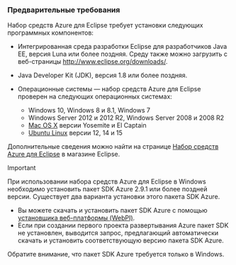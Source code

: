 ### Предварительные требования
Набор средств Azure для Eclipse требует установки следующих программных компонентов:

* Интегрированная среда разработки Eclipse для разработчиков Java EE, версия Luna или более поздняя. Среду также можно загрузить с веб-страницы <http://www.eclipse.org/downloads/>.
* Java Developer Kit (JDK), версия 1.8 или более поздняя.
* Операционные системы — набор средств Azure для Eclipse проверен на следующих операционных системах:
  
  * Windows 10, Windows 8 и 8.1, Windows 7
  * Windows Server 2012 и 2012 R2, Windows Server 2008 и 2008 R2
  * [Mac OS X](http://www.apple.com/osx) версии Yosemite и El Captain
  * [Ubuntu Linux](http://www.ubuntu.com) версии 12, 14 и 15

Дополнительные сведения можно найти на странице [Набор средств Azure для Eclipse](http://marketplace.eclipse.org/content/azure-toolkit-eclipse) в магазине Eclipse.

> [!IMPORTANT]
> При использовании набора средств Azure для Eclipse в Windows необходимо установить пакет SDK Azure 2.9.1 или более поздней версии. Существует два варианта установки этого пакета SDK Azure.
> 
> * Вы можете скачать и установить пакет SDK Azure с помощью [установщика веб-платформы (WebPI)](http://go.microsoft.com/fwlink/?LinkID=252838).
> * Если при создании первого проекта развертывания Azure пакет SDK не установлен, выводится запрос, предлагающий автоматически скачать и установить соответствующую версию пакета SDK Azure.
> 
> Обратите внимание, что пакет SDK Azure требуется только в Windows.
> 
> 

<!---HONumber=AcomDC_0706_2016-->